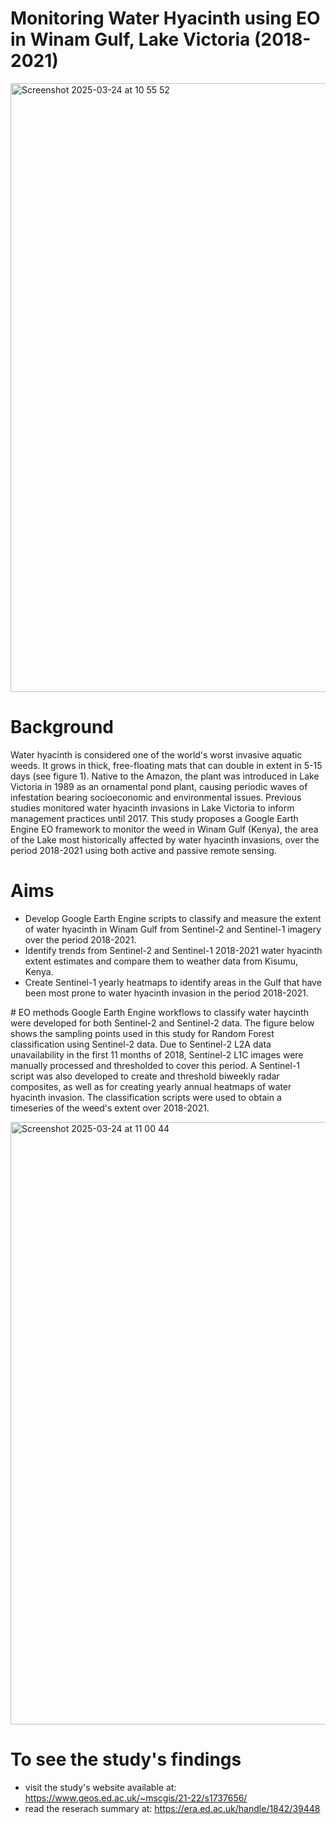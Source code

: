# Monitoring Water Hyacinth using EO in Winam Gulf, Lake Victoria (2018-2021)





<img width="974" alt="Screenshot 2025-03-24 at 10 55 52" src="https://github.com/user-attachments/assets/6ea09a59-07c7-42d9-8314-6ffb289798dc" />



# Background
Water hyacinth is considered one of the world's worst invasive aquatic weeds. It grows in thick, free-floating mats that can double in extent in 5-15 days (see figure 1). Native to the Amazon, the plant was introduced in Lake Victoria in 1989 as an ornamental pond plant, causing periodic waves of infestation bearing socioeconomic and environmental issues. Previous studies monitored water hyacinth invasions in Lake Victoria to inform management practices until 2017. This study proposes a Google Earth Engine EO framework to monitor the weed in Winam Gulf (Kenya), the area of the Lake most historically affected by water hyacinth invasions, over the period 2018-2021 using both active and passive remote sensing.



# Aims
- Develop Google Earth Engine scripts to classify and measure the extent of water hyacinth in Winam Gulf from Sentinel-2 and Sentinel-1 imagery over the period 2018-2021.
- Identify trends from Sentinel-2 and Sentinel-1 2018-2021 water hyacinth extent estimates and compare them to weather data from Kisumu, Kenya.
- Create Sentinel-1 yearly heatmaps to identify areas in the Gulf that have been most prone to water hyacinth invasion in the period 2018-2021.



# EO methods
Google Earth Engine workflows to classify water haycinth were developed for both Sentinel-2 and Sentinel-2 data. The figure below shows the sampling points used in this study for Random Forest classification using Sentinel-2 data. Due to Sentinel-2 L2A data unavailability in the first 11 months of 2018, Sentinel-2 L1C images were manually processed and thresholded to cover this period. A Sentinel-1 script was also developed to create and threshold biweekly radar composites, as well as for creating yearly annual heatmaps of water hyacinth invasion. The classification scripts were used to obtain a timeseries of the weed's extent over 2018-2021. 

<img width="964" alt="Screenshot 2025-03-24 at 11 00 44" src="https://github.com/user-attachments/assets/16264efa-d62b-4226-b58b-ea53ed113d0c" />

# To see the study's findings
- visit the study's website available at: https://www.geos.ed.ac.uk/~mscgis/21-22/s1737656/
- read the reserach summary at: https://era.ed.ac.uk/handle/1842/39448



